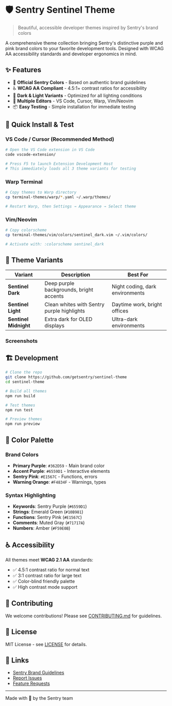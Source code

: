 # 🛡️ Sentry Sentinel Theme

> Beautiful, accessible developer themes inspired by Sentry's brand colors

A comprehensive theme collection bringing Sentry's distinctive purple and pink brand colors to your favorite development tools. Designed with WCAG AA accessibility standards and developer ergonomics in mind.

## ✨ Features

- 🎨 **Official Sentry Colors** - Based on authentic brand guidelines
- ♿ **WCAG AA Compliant** - 4.5:1+ contrast ratios for accessibility  
- 🌙 **Dark & Light Variants** - Optimized for all lighting conditions
- 🔧 **Multiple Editors** - VS Code, Cursor, Warp, Vim/Neovim
- 📦 **Easy Testing** - Simple installation for immediate testing

## 🚀 Quick Install & Test

### VS Code / Cursor (Recommended Method)
```bash
# Open the VS Code extension in VS Code
code vscode-extension/

# Press F5 to launch Extension Development Host
# This immediately loads all 3 theme variants for testing
```

### Warp Terminal
```bash
# Copy themes to Warp directory
cp terminal-themes/warp/*.yaml ~/.warp/themes/

# Restart Warp, then Settings → Appearance → Select theme
```

### Vim/Neovim
```bash
# Copy colorscheme
cp terminal-themes/vim/colors/sentinel_dark.vim ~/.vim/colors/

# Activate with: :colorscheme sentinel_dark
```

## 🎨 Theme Variants

| Variant | Description | Best For |
|---------|-------------|----------|
| **Sentinel Dark** | Deep purple backgrounds, bright accents | Night coding, dark environments |
| **Sentinel Light** | Clean whites with Sentry purple highlights | Daytime work, bright offices |
| **Sentinel Midnight** | Extra dark for OLED displays | Ultra-dark environments |

### Screenshots

<!-- Add screenshots here -->
<!-- ![Sentinel Dark - JavaScript](images/screenshots/vscode/dark-javascript.png) -->
<!-- ![Sentinel Light - Python](images/screenshots/vscode/light-python.png) -->
<!-- ![Sentinel Midnight - Overview](images/screenshots/vscode/midnight-overview.png) -->

## 🏗️ Development

```bash
# Clone the repo
git clone https://github.com/getsentry/sentinel-theme
cd sentinel-theme

# Build all themes
npm run build

# Test themes
npm run test

# Preview themes
npm run preview
```

## 🎯 Color Palette

### Brand Colors
- **Primary Purple**: `#362D59` - Main brand color
- **Accent Purple**: `#6559D1` - Interactive elements  
- **Sentry Pink**: `#E1567C` - Functions, errors
- **Warning Orange**: `#F4834F` - Warnings, types

### Syntax Highlighting
- **Keywords**: Sentry Purple (`#6559D1`)
- **Strings**: Emerald Green (`#10B981`) 
- **Functions**: Sentry Pink (`#E1567C`)
- **Comments**: Muted Gray (`#71717A`)
- **Numbers**: Amber (`#F59E0B`)

## ♿ Accessibility 

All themes meet **WCAG 2.1 AA** standards:
- ✅ 4.5:1 contrast ratio for normal text
- ✅ 3:1 contrast ratio for large text  
- ✅ Color-blind friendly palette
- ✅ High contrast mode support

## 🤝 Contributing

We welcome contributions! Please see [CONTRIBUTING.md](CONTRIBUTING.md) for guidelines.

## 📄 License

MIT License - see [LICENSE](LICENSE) for details.

## 🔗 Links

- [Sentry Brand Guidelines](https://brand.getsentry.com)
- [Report Issues](https://github.com/getsentry/sentinel-theme/issues)
- [Feature Requests](https://github.com/getsentry/sentinel-theme/discussions)

---

Made with 💜 by the Sentry team
